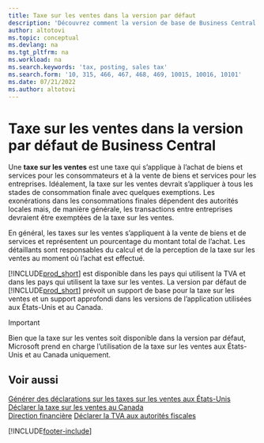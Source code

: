 ```yaml
---
title: Taxe sur les ventes dans la version par défaut
description: 'Découvrez comment la version de base de Business Central prend en charge la taxe sur les ventes, et obtenez une description du concept de base.'
author: altotovi
ms.topic: conceptual
ms.devlang: na
ms.tgt_pltfrm: na
ms.workload: na
ms.search.keywords: 'tax, posting, sales tax'
ms.search.form: '10, 315, 466, 467, 468, 469, 10015, 10016, 10101'
ms.date: 07/21/2022
ms.author: altotovi
---
```


# <a name="sales-tax-in-the-default-version-of-business-central"></a>Taxe sur les ventes dans la version par défaut de Business Central

Une **taxe sur les ventes** est une taxe qui s’applique à l’achat de biens et services pour les consommateurs et à la vente de biens et services pour les entreprises. Idéalement, la taxe sur les ventes devrait s’appliquer à tous les stades de consommation finale avec quelques exemptions. Les exonérations dans les consommations finales dépendent des autorités locales mais, de manière générale, les transactions entre entreprises devraient être exemptées de la taxe sur les ventes.  

En général, les taxes sur les ventes s’appliquent à la vente de biens et de services et représentent un pourcentage du montant total de l’achat. Les détaillants sont responsables du calcul et de la perception de la taxe sur les ventes au moment où l’achat est effectué.  

[!INCLUDE[prod_short](includes/prod_short.md)] est disponible dans les pays qui utilisent la TVA et dans les pays qui utilisent la taxe sur les ventes. La version par défaut de [!INCLUDE[prod_short](includes/prod_short.md)] prévoit un support de base pour la taxe sur les ventes et un support approfondi dans les versions de l’application utilisées aux États-Unis et au Canada.

> [!IMPORTANT]
> Bien que la taxe sur les ventes soit disponible dans la version par défaut, Microsoft prend en charge l’utilisation de la taxe sur les ventes aux États-Unis et au Canada uniquement.

## <a name="see-also"></a>Voir aussi

[Générer des déclarations sur les taxes sur les ventes aux États-Unis](localfunctionality/UnitedStates/us-sales-tax.md)  
[Déclarer la taxe sur les ventes au Canada](localfunctionality/canada/ca-sales-tax.md)  
[Direction financière](finance.md)
[Déclarer la TVA aux autorités fiscales](finance-how-report-vat.md)

[!INCLUDE[footer-include](includes/footer-banner.md)]
